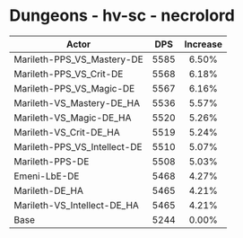 # Dungeons - hv-sc - necrolord
| Actor | DPS | Increase |
|---|:---:|:---:|
|Marileth-PPS_VS_Mastery-DE|5585|6.50%|
|Marileth-PPS_VS_Crit-DE|5568|6.18%|
|Marileth-PPS_VS_Magic-DE|5567|6.16%|
|Marileth-VS_Mastery-DE_HA|5536|5.57%|
|Marileth-VS_Magic-DE_HA|5520|5.26%|
|Marileth-VS_Crit-DE_HA|5519|5.24%|
|Marileth-PPS_VS_Intellect-DE|5510|5.07%|
|Marileth-PPS-DE|5508|5.03%|
|Emeni-LbE-DE|5468|4.27%|
|Marileth-DE_HA|5465|4.21%|
|Marileth-VS_Intellect-DE_HA|5465|4.21%|
|Base|5244|0.00%|
